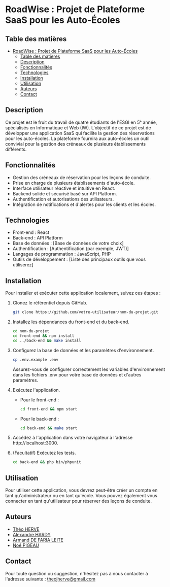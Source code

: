 # RoadWise : Projet de Plateforme SaaS pour les Auto-Écoles

## Table des matières

- [RoadWise : Projet de Plateforme SaaS pour les Auto-Écoles](#roadwise--projet-de-plateforme-saas-pour-les-auto-écoles)
    - [Table des matières](#table-des-matières)
    - [Description](#description)
    - [Fonctionnalités](#fonctionnalités)
    - [Technologies](#technologies)
    - [Installation](#installation)
    - [Utilisation](#utilisation)
    - [Auteurs](#Auteurs)
    - [Contact](#contact)

## Description

Ce projet est le fruit du travail de quatre étudiants de l'ESGI en 5ᵉ année, spécialisés en Informatique et Web (IW).
L'objectif de ce projet est de développer une application SaaS qui facilite la gestion des réservations pour les
auto-écoles. La plateforme fournira aux auto-écoles un outil convivial pour la gestion des créneaux de plusieurs
établissements différents.

## Fonctionnalités

- Gestion des créneaux de réservation pour les leçons de conduite.
- Prise en charge de plusieurs établissements d'auto-école.
- Interface utilisateur réactive et intuitive en React.
- Backend solide et sécurisé basé sur API Platform.
- Authentification et autorisations des utilisateurs.
- Intégration de notifications et d'alertes pour les clients et les écoles.

## Technologies

- Front-end : React
- Back-end : API Platform
- Base de données : [Base de données de votre choix]
- Authentification : [Authentification (par exemple, JWT)]
- Langages de programmation : JavaScript, PHP
- Outils de développement : [Liste des principaux outils que vous utiliserez]

## Installation

Pour installer et exécuter cette application localement, suivez ces étapes :

1. Clonez le référentiel depuis GitHub.

   ```bash
   git clone https://github.com/votre-utilisateur/nom-du-projet.git
   ```

2. Installez les dépendances du front-end et du back-end.

   ```bash
   cd nom-du-projet
   cd front-end && npm install
   cd ../back-end && make install
   ```

3. Configurez la base de données et les paramètres d'environnement.

   ```bash
   cp .env.example .env
   ```

   Assurez-vous de configurer correctement les variables d'environnement dans les fichiers .env pour votre base de
   données et d'autres paramètres.

4. Exécutez l'application.

    - Pour le front-end :
       ```bash
       cd front-end && npm start
       ```

    - Pour le back-end :
       ```bash
       cd back-end && make start
       ```

5. Accédez à l'application dans votre navigateur à l'adresse http://localhost:3000.

6. (Facultatif) Exécutez les tests.

   ```bash
   cd back-end && php bin/phpunit
   ```

## Utilisation

Pour utiliser cette application, vous devrez peut-être créer un compte en tant qu'administrateur ou en tant qu'école.
Vous pouvez également vous connecter en tant qu'utilisateur pour réserver des leçons de conduite.

## Auteurs

- [Théo HERVE](https://github.com/theoherve)
- [Alexandre HARDY](https://github.com/AlexandreHardyy)
- [Armand DE FARIA LEITE](https://github.com/Iz0nite)
- [Noé PIGEAU](https://github.com/NoePigeau)

## Contact

Pour toute question ou suggestion, n'hésitez pas à nous contacter à l'adresse suivante : [theojherve@gmail.com]()